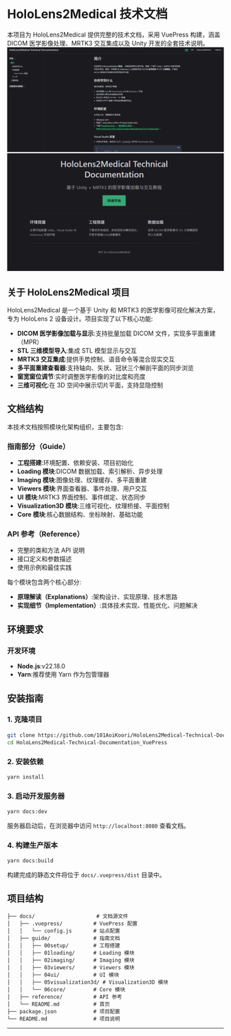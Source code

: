 # HoloLens2Medical 技术文档

本项目为 HoloLens2Medical 提供完整的技术文档，采用 VuePress 构建，涵盖 DICOM 医学影像处理、MRTK3 交互集成以及 Unity 开发的全套技术说明。
![alt text](image.png)
![alt text](image-1.png)
## 关于 HoloLens2Medical 项目

HoloLens2Medical 是一个基于 Unity 和 MRTK3 的医学影像可视化解决方案，专为 HoloLens 2 设备设计。项目实现了以下核心功能:

- **DICOM 医学影像加载与显示**:支持批量加载 DICOM 文件，实现多平面重建（MPR）
- **STL 三维模型导入**:集成 STL 模型显示与交互
- **MRTK3 交互集成**:提供手势控制、语音命令等混合现实交互
- **多平面重建查看器**:支持轴向、矢状、冠状三个解剖平面的同步浏览
- **窗宽窗位调节**:实时调整医学影像的对比度和亮度
- **三维可视化**:在 3D 空间中展示切片平面，支持显隐控制

## 文档结构

本技术文档按照模块化架构组织，主要包含:

### 指南部分（Guide）
- **工程搭建**:环境配置、依赖安装、项目初始化
- **Loading 模块**:DICOM 数据加载、索引解析、异步处理
- **Imaging 模块**:图像处理、纹理缓存、多平面重建
- **Viewers 模块**:界面查看器、事件处理、用户交互
- **UI 模块**:MRTK3 界面控制、事件绑定、状态同步
- **Visualization3D 模块**:三维可视化、纹理桥接、平面控制
- **Core 模块**:核心数据结构、坐标映射、基础功能

### API 参考（Reference）
- 完整的类和方法 API 说明
- 接口定义和参数描述
- 使用示例和最佳实践

每个模块包含两个核心部分:
- **原理解读（Explanations）**:架构设计、实现原理、技术思路
- **实现细节（Implementation）**:具体技术实现、性能优化、问题解决

## 环境要求

### 开发环境
- **Node.js**:v22.18.0
- **Yarn**:推荐使用 Yarn 作为包管理器

## 安装指南

### 1. 克隆项目

```bash
git clone https://github.com/101AoiKoori/HoloLens2Medical-Technical-Documentation_VuePress.git
cd HoloLens2Medical-Technical-Documentation_VuePress
```

### 2. 安装依赖

```bash
yarn install
```

### 3. 启动开发服务器

```bash
yarn docs:dev
```

服务器启动后，在浏览器中访问 `http://localhost:8080` 查看文档。

### 4. 构建生产版本

```bash
yarn docs:build
```

构建完成的静态文件将位于 `docs/.vuepress/dist` 目录中。

## 项目结构

```
├── docs/                    # 文档源文件
│   ├── .vuepress/          # VuePress 配置
│   │   └── config.js       # 站点配置
│   ├── guide/              # 指南文档
│   │   ├── 00setup/        # 工程搭建
│   │   ├── 01loading/      # Loading 模块
│   │   ├── 02imaging/      # Imaging 模块
│   │   ├── 03viewers/      # Viewers 模块
│   │   ├── 04ui/           # UI 模块
│   │   ├── 05visualization3d/ # Visualization3D 模块
│   │   └── 06core/         # Core 模块
│   ├── reference/          # API 参考
│   └── README.md           # 首页
├── package.json            # 项目配置
└── README.md               # 项目说明
```
---